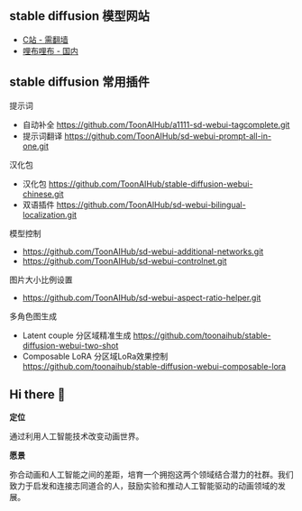 ## stable diffusion 模型网站

- [C站 - 需翻墙](https://civitai.com/)
- [哩布哩布 - 国内](https://liblibai.com/)


## stable diffusion 常用插件

提示词 
- 自动补全 https://github.com/ToonAIHub/a1111-sd-webui-tagcomplete.git
- 提示词翻译 https://github.com/ToonAIHub/sd-webui-prompt-all-in-one.git

汉化包
- 汉化包 https://github.com/ToonAIHub/stable-diffusion-webui-chinese.git 
- 双语插件 https://github.com/ToonAIHub/sd-webui-bilingual-localization.git

模型控制
- https://github.com/ToonAIHub/sd-webui-additional-networks.git
- https://github.com/ToonAIHub/sd-webui-controlnet.git

图片大小比例设置
- https://github.com/ToonAIHub/sd-webui-aspect-ratio-helper.git

多角色图生成
- Latent couple 分区域精准生成 https://github.com/toonaihub/stable-diffusion-webui-two-shot
- Composable LoRA 分区域LoRa效果控制 https://github.com/toonaihub/stable-diffusion-webui-composable-lora

## Hi there 👋

**定位** 

通过利用人工智能技术改变动画世界。

**愿景** 

弥合动画和人工智能之间的差距，培育一个拥抱这两个领域结合潜力的社群。我们致力于启发和连接志同道合的人，鼓励实验和推动人工智能驱动的动画领域的发展。
